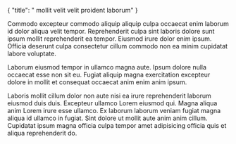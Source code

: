 {
  "title": " mollit velit velit proident laborum"
}

Commodo excepteur commodo aliquip aliquip culpa occaecat enim laborum id dolor aliqua velit tempor. Reprehenderit culpa sint laboris dolore sunt ipsum mollit reprehenderit ea tempor. Eiusmod irure dolor enim ipsum. Officia deserunt culpa consectetur cillum commodo non ea minim cupidatat labore voluptate.

Laborum eiusmod tempor in ullamco magna aute. Ipsum dolore nulla occaecat esse non sit eu. Fugiat aliquip magna exercitation excepteur dolore in mollit et consequat occaecat anim enim anim ipsum.

Laboris mollit cillum dolor non aute nisi ea irure reprehenderit laborum eiusmod duis duis. Excepteur ullamco Lorem eiusmod qui. Magna aliqua anim Lorem irure esse ullamco. Ex laborum laborum veniam fugiat magna aliqua id ullamco in fugiat. Sint dolore ut mollit aute anim anim cillum. Cupidatat ipsum magna officia culpa tempor amet adipisicing officia quis et aliqua reprehenderit do.
